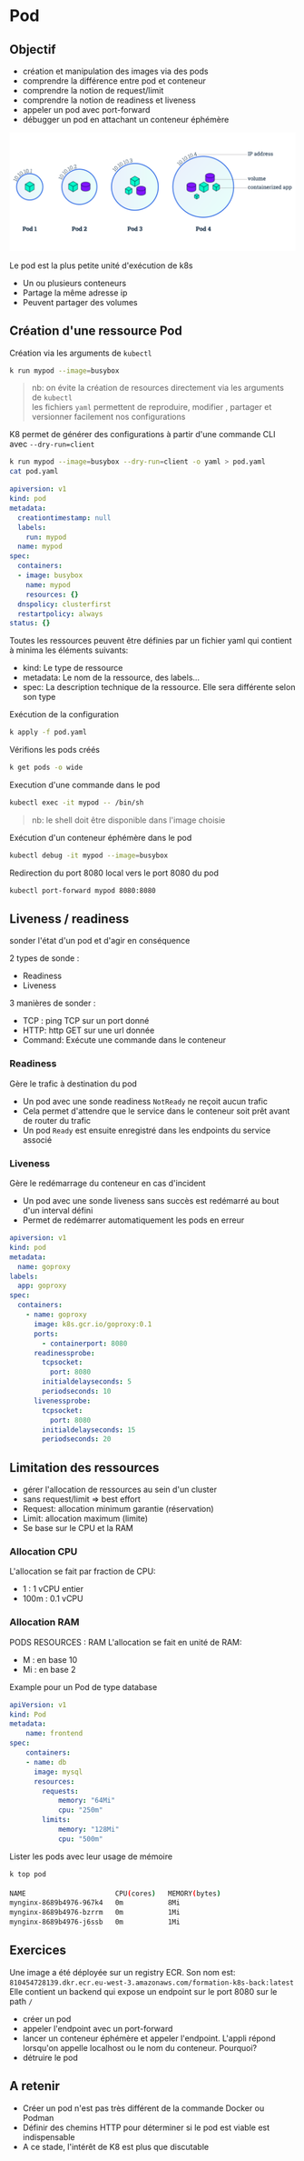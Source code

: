 # Pod

## Objectif

* création et manipulation des images via des pods
* comprendre la différence entre pod et conteneur
* comprendre la notion de request/limit 
* comprendre la notion de readiness et liveness
* appeler un pod avec port-forward
* débugger un pod en attachant un conteneur éphémère

![Pod](./medias/module_03_pods.svg)

Le pod est la plus petite unité d'exécution de k8s
* Un ou plusieurs conteneurs
* Partage la même adresse ip
* Peuvent partager des volumes

## Création d'une ressource Pod


Création via les arguments de `kubectl` 

```bash
k run mypod --image=busybox
```


> nb: on évite la création de resources directement via les arguments de `kubectl`  
> les fichiers `yaml`  permettent de reproduire, modifier , partager et versionner facilement nos configurations


K8 permet de générer des configurations à partir d'une commande CLI avec `--dry-run=client` 

```bash
k run mypod --image=busybox --dry-run=client -o yaml > pod.yaml
cat pod.yaml
```


```yaml
apiversion: v1
kind: pod
metadata:
  creationtimestamp: null
  labels:
    run: mypod
  name: mypod
spec:
  containers:
  - image: busybox
    name: mypod
    resources: {}
  dnspolicy: clusterfirst
  restartpolicy: always
status: {}

```

Toutes les ressources peuvent être définies par un fichier yaml qui contient à minima les éléments suivants:
* kind: Le type de ressource
* metadata: Le nom de la ressource, des labels...
* spec: La description technique de la ressource. Elle sera différente selon son type

Exécution de la configuration

```bash
k apply -f pod.yaml
```

Vérifions les pods créés

```bash
k get pods -o wide
```


Execution d'une commande dans le pod

```bash
kubectl exec -it mypod -- /bin/sh
```

> nb: le shell doit être disponible dans l'image choisie

Exécution d'un conteneur éphémère dans le pod

```bash
kubectl debug -it mypod --image=busybox
```

Redirection du port 8080 local vers le port 8080 du pod

```bash
kubectl port-forward mypod 8080:8080
```



## Liveness / readiness

sonder l'état d'un pod et d'agir en conséquence

2 types de sonde : 
* Readiness
* Liveness

3 manières de sonder :
* TCP : ping TCP sur un port donné
* HTTP: http GET sur une url donnée
* Command: Exécute une commande dans le conteneur

### Readiness

Gère le trafic à destination du pod

* Un pod avec une sonde readiness `NotReady` ne reçoit aucun trafic
* Cela permet d'attendre que le service dans le conteneur soit prêt avant de router du trafic
* Un pod `Ready` est ensuite enregistré dans les endpoints du service associé

### Liveness

Gère le redémarrage du conteneur en cas d'incident

* Un pod avec une sonde liveness sans succès est redémarré au bout d'un interval défini
* Permet de redémarrer automatiquement les pods en erreur


```yaml
apiversion: v1
kind: pod
metadata:
  name: goproxy
labels:
  app: goproxy
spec:
  containers:
    - name: goproxy
      image: k8s.gcr.io/goproxy:0.1
      ports:
        - containerport: 8080
      readinessprobe:
        tcpsocket:
          port: 8080
        initialdelayseconds: 5
        periodseconds: 10
      livenessprobe:
        tcpsocket:
          port: 8080
        initialdelayseconds: 15
        periodseconds: 20
```

## Limitation des ressources

* gérer l'allocation de ressources au sein d'un cluster
* sans request/limit => best effort
* Request: allocation minimum garantie (réservation)
* Limit: allocation maximum (limite)
* Se base sur le CPU et la RAM

### Allocation CPU

L'allocation se fait par fraction de CPU:
* 1 : 1 vCPU entier
* 100m : 0.1 vCPU

### Allocation RAM

PODS RESOURCES : RAM
L'allocation se fait en unité de RAM:
* M : en base 10
* Mi : en base 2


Example pour un Pod de type database 

```yaml
apiVersion: v1
kind: Pod
metadata:
    name: frontend
spec:
    containers:
    - name: db
      image: mysql
      resources:
        requests:
            memory: "64Mi"
            cpu: "250m"
        limits:
            memory: "128Mi"
            cpu: "500m"
```

Lister les pods avec leur usage de mémoire

```bash
k top pod

NAME                      CPU(cores)   MEMORY(bytes)
mynginx-8689b4976-967k4   0m           8Mi
mynginx-8689b4976-bzrrm   0m           1Mi
mynginx-8689b4976-j6ssb   0m           1Mi

```


## Exercices

Une image a été déployée sur un registry ECR. Son nom est: `810454728139.dkr.ecr.eu-west-3.amazonaws.com/formation-k8s-back:latest`
Elle contient un backend qui expose un endpoint sur le port 8080 sur le path `/`

* créer un pod 
* appeler l'endpoint avec un port-forward 
* lancer un conteneur éphémère et appeler l'endpoint. L'appli répond lorsqu'on appelle localhost ou le nom du conteneur. Pourquoi? 
* détruire le pod 

## A retenir 

* Créer un pod n'est pas très différent de la commande Docker ou Podman
* Définir des chemins HTTP pour déterminer si le pod est viable est indispensable
* A ce stade, l'intérêt de K8 est plus que discutable 

